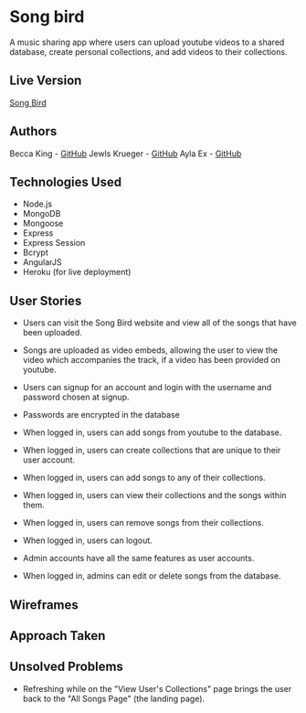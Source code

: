 # Song bird
A music sharing app where users can upload youtube videos to a shared database, create personal collections, and add videos to their collections.

## Live Version
[Song Bird](https://songbirds.herokuapp.com/)

## Authors
Becca King - [GitHub](https://github.com/beccaking)
Jewls Krueger - [GitHub](https://github.com/jewlsrules)
Ayla Ex - [GitHub](https://github.com/aylaex)

## Technologies Used
* Node.js
* MongoDB
* Mongoose
* Express
* Express Session
* Bcrypt
* AngularJS
* Heroku (for live deployment)


## User Stories
* Users can visit the Song Bird website and view all of the songs that have been uploaded.
* Songs are uploaded as video embeds, allowing the user to view the video which accompanies the track, if a video has been provided on youtube.

* Users can signup for an account and login with the username and password chosen at signup.
* Passwords are encrypted in the database
* When logged in, users can add songs from youtube to the database.
* When logged in, users can create collections that are unique to their user account.
* When logged in, users can add songs to any of their collections.
* When logged in, users can view their collections and the songs within them.
* When logged in, users can remove songs from their collections.
* When logged in, users can logout.

* Admin accounts have all the same features as user accounts.
* When logged in, admins can edit or delete songs from the database.

## Wireframes

## Approach Taken

## Unsolved Problems
* Refreshing while on the "View User's Collections" page brings the user back to the "All Songs Page" (the landing page).
